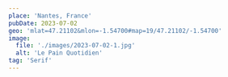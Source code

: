 ```yaml
---
place: 'Nantes, France'
pubDate: 2023-07-02
geo: 'mlat=47.21102&mlon=-1.54700#map=19/47.21102/-1.54700'
image:
  file: './images/2023-07-02-1.jpg'
  alt: 'Le Pain Quotidien'
tag: 'Serif'
---
```

